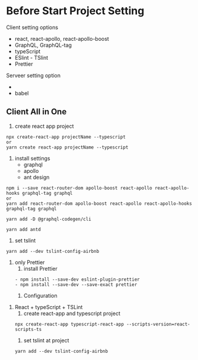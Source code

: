 # Before Start Project Setting

Client setting options

- react, react-apollo, react-apollo-boost
- GraphQL, GraphQL-tag
- typeScript
- ESlint - TSlint
- Prettier

Serveer setting option

-
- babel

## Client All in One

1. create react app project

```
npx create-react-app projectName --typescript
or
yarn create react-app projectName --typescript
```

1. install settings
   - graphql
   - apollo
   - ant design

```
npm i --save react-router-dom apollo-boost react-apollo react-apollo-hooks graphql-tag graphql
or
yarn add react-router-dom apollo-boost react-apollo react-apollo-hooks graphql-tag graphql

yarn add -D @graphql-codegen/cli

yarn add antd
```

1. set tslint

```
yarn add --dev tslint-config-airbnb
```

1. only Prettier
   1. install Prettier
   ```
   - npm install --save-dev eslint-plugin-prettier
   - npm install --save-dev --save-exact prettier
   ```
   1. Configuration

1) React + typeScript + TSLint
   1. create react-app and typescript project
   ```
   npx create-react-app typescript-react-app --scripts-version=react-scripts-ts
   ```
   1. set tslint at project
   ```
   yarn add --dev tslint-config-airbnb
   ```
